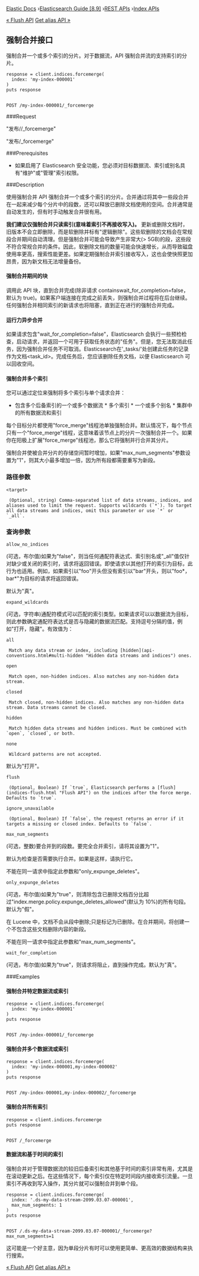 

[Elastic Docs](/guide/) ›[Elasticsearch Guide [8.9]](index.md) ›[REST
APIs](rest-apis.md) ›[Index APIs](indices.md)

[« Flush API](indices-flush.md) [Get alias API »](indices-get-alias.md)

## 强制合并接口

强制合并一个或多个索引的分片。对于数据流，API 强制合并流的支持索引的分片。

    
    
    response = client.indices.forcemerge(
      index: 'my-index-000001'
    )
    puts response
    
    
    POST /my-index-000001/_forcemerge

###Request

"发布/<target>/_forcemerge"

"发布/_forcemerge"

###Prerequisites

* 如果启用了 Elasticsearch 安全功能，您必须对目标数据流、索引或别名具有"维护"或"管理"索引权限。

###Description

使用强制合并 API 强制合并一个或多个索引的分片。合并通过将其中一些段合并在一起来减少每个分片中的段数，还可以释放已删除文档使用的空间。合并通常是自动发生的，但有时手动触发合并很有用。

**我们建议仅强制合并只读索引(意味着索引不再接收写入)。** 更新或删除文档时，旧版本不会立即删除，而是软删除并标有"逻辑删除"。这些软删除的文档会在常规段合并期间自动清理。但是强制合并可能会导致产生非常大(> 5GB)的段，这些段不符合常规合并的条件。因此，软删除文档的数量可能会快速增长，从而导致磁盘使用率更高，搜索性能更差。如果定期强制合并索引接收写入，这也会使快照更加昂贵，因为新文档无法增量备份。

#### 强制合并期间的块

调用此 API 块，直到合并完成(除非请求 containswait_for_completion=false，默认为 true)。如果客户端连接在完成之前丢失，则强制合并过程将在后台继续。任何强制合并相同索引的新请求也将阻塞，直到正在进行的强制合并完成。

#### 运行力异步合并

如果请求包含"wait_for_completion=false"，Elasticsearch 会执行一些预检检查，启动请求，并返回一个可用于获取任务状态的"任务"。但是，您无法取消此任务，因为强制合并任务不可取消。Elasticsearch在'_tasks/'处创建此任务的记录作为文档<task_id>。完成任务后，您应该删除任务文档，以便 Elasticsearch 可以回收空间。

#### 强制合并多个索引

您可以通过定位来强制将多个索引与单个请求合并：

* 包含多个后备索引的一个或多个数据流 * 多个索引 * 一个或多个别名 * 集群中的所有数据流和索引

每个目标分片都使用"force_merge"线程池单独强制合并。默认情况下，每个节点只有一个"force_merge"线程，这意味着该节点上的分片一次强制合并一个。如果你在阳极上扩展"force_merge"线程池，那么它将强制并行合并其分片。

强制合并使被合并分片的存储空间暂时增加，如果"max_num_segments"参数设置为"1"，则其大小最多增加一倍，因为所有段都需要重写为新段。

### 路径参数

`<target>`

     (Optional, string) Comma-separated list of data streams, indices, and aliases used to limit the request. Supports wildcards (`*`). To target all data streams and indices, omit this parameter or use `*` or `_all`. 

### 查询参数

`allow_no_indices`

    

(可选，布尔值)如果为"false"，则当任何通配符表达式、索引别名或"_all"值仅针对缺少或关闭的索引时，请求将返回错误。即使请求以其他打开的索引为目标，此行为也适用。例如，如果索引以"foo"开头但没有索引以"bar"开头，则以"foo*，bar*"为目标的请求将返回错误。

默认为"真"。

`expand_wildcards`

    

(可选，字符串)通配符模式可以匹配的索引类型。如果请求可以以数据流为目标，则此参数确定通配符表达式是否与隐藏的数据流匹配。支持逗号分隔的值，例如"打开，隐藏"。有效值为：

`all`

     Match any data stream or index, including [hidden](api-conventions.html#multi-hidden "Hidden data streams and indices") ones. 
`open`

     Match open, non-hidden indices. Also matches any non-hidden data stream. 
`closed`

     Match closed, non-hidden indices. Also matches any non-hidden data stream. Data streams cannot be closed. 
`hidden`

     Match hidden data streams and hidden indices. Must be combined with `open`, `closed`, or both. 
`none`

     Wildcard patterns are not accepted. 

默认为"打开"。

`flush`

     (Optional, Boolean) If `true`, Elasticsearch performs a [flush](indices-flush.html "Flush API") on the indices after the force merge. Defaults to `true`. 
`ignore_unavailable`

     (Optional, Boolean) If `false`, the request returns an error if it targets a missing or closed index. Defaults to `false`. 
`max_num_segments`

    

(可选，整数)要合并到的段数。要完全合并索引，请将其设置为"1"。

默认为检查是否需要执行合并。如果是这样，请执行它。

不能在同一请求中指定此参数和"only_expunge_deletes"。

`only_expunge_deletes`

    

(可选，布尔值)如果为"true"，则清除包含已删除文档百分比超过"index.merge.policy.expunge_deletes_allowed"(默认为 10%)的所有句段。默认为"假"。

在 Lucene 中，文档不会从段中删除;只是标记为已删除。在合并期间，将创建一个不包含这些文档删除内容的新段。

不能在同一请求中指定此参数和"max_num_segments"。

`wait_for_completion`

    

(可选，布尔值)如果为"true"，则请求将阻止，直到操作完成。默认为"真"。

###Examples

#### 强制合并特定数据流或索引

    
    
    response = client.indices.forcemerge(
      index: 'my-index-000001'
    )
    puts response
    
    
    POST /my-index-000001/_forcemerge

#### 强制合并多个数据流或索引

    
    
    response = client.indices.forcemerge(
      index: 'my-index-000001,my-index-000002'
    )
    puts response
    
    
    POST /my-index-000001,my-index-000002/_forcemerge

#### 强制合并所有索引

    
    
    response = client.indices.forcemerge
    puts response
    
    
    POST /_forcemerge

#### 数据流和基于时间的索引

强制合并对于管理数据流的较旧后备索引和其他基于时间的索引非常有用，尤其是在滚动更新之后。在这些情况下，每个索引仅在特定时间段内接收索引流量。一旦索引不再收到写入操作，其分片就可以强制合并到单个段。

    
    
    response = client.indices.forcemerge(
      index: '.ds-my-data-stream-2099.03.07-000001',
      max_num_segments: 1
    )
    puts response
    
    
    POST /.ds-my-data-stream-2099.03.07-000001/_forcemerge?max_num_segments=1

这可能是一个好主意，因为单段分片有时可以使用更简单、更高效的数据结构来执行搜索。

[« Flush API](indices-flush.md) [Get alias API »](indices-get-alias.md)
